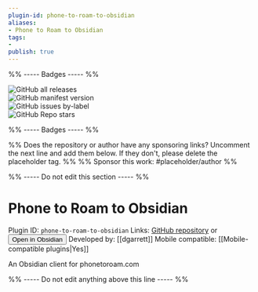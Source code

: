 ```yaml
---
plugin-id: phone-to-roam-to-obsidian
aliases:
- Phone to Roam to Obsidian
tags: 
- 
publish: true
---
```


%% ----- Badges ----- %%

![GitHub all releases](https://img.shields.io/github/downloads/dgarrett/phone-to-roam-to-obsidian/total?color=573E7A&logo=github&style=for-the-badge)   
![GitHub manifest version](https://img.shields.io/github/manifest-json/v/dgarrett/phone-to-roam-to-obsidian?color=573E7A&logo=github&style=for-the-badge)   
![GitHub issues by-label](https://img.shields.io/github/issues/dgarrett/phone-to-roam-to-obsidian/help%20wanted?color=573E7A&logo=github&style=for-the-badge)   
![GitHub Repo stars](https://img.shields.io/github/stars/dgarrett/phone-to-roam-to-obsidian?color=573E7A&logo=github&style=for-the-badge)

%% ----- Badges ----- %%

%% Does the repository or author have any sponsoring links? Uncomment the next line and add them below. If they don't, please delete the placeholder tag. %%
%% Sponsor this work: #placeholder/author %%

%% ----- Do not edit this section ----- %%

# Phone to Roam to Obsidian

Plugin ID: `phone-to-roam-to-obsidian`
Links: [GitHub repository](https://github.com/dgarrett/phone-to-roam-to-obsidian) or [<button id=HH>Open in Obsidian</button>](obsidian://goto-plugin?id=phone-to-roam-to-obsidian)
Developed by: [[dgarrett]]
Mobile compatible: [[Mobile-compatible plugins|Yes]]

An Obsidian client for phonetoroam.com

%% ----- Do not edit anything above this line ----- %% 
